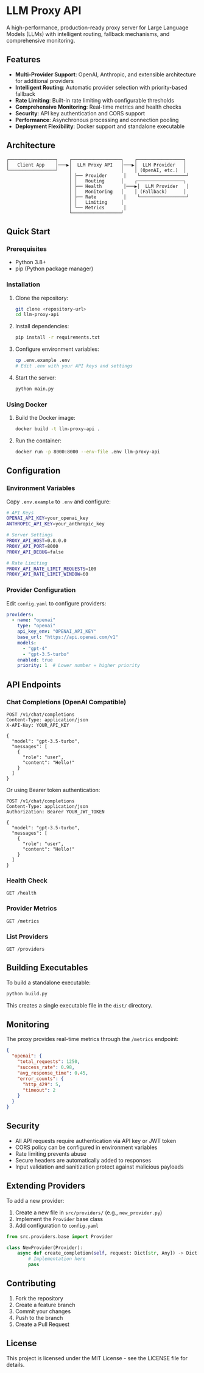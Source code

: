# LLM Proxy API

A high-performance, production-ready proxy server for Large Language Models (LLMs) with intelligent routing, fallback mechanisms, and comprehensive monitoring.

## Features

- **Multi-Provider Support**: OpenAI, Anthropic, and extensible architecture for additional providers
- **Intelligent Routing**: Automatic provider selection with priority-based fallback
- **Rate Limiting**: Built-in rate limiting with configurable thresholds
- **Comprehensive Monitoring**: Real-time metrics and health checks
- **Security**: API key authentication and CORS support
- **Performance**: Asynchronous processing and connection pooling
- **Deployment Flexibility**: Docker support and standalone executable

## Architecture

```
┌─────────────────┐    ┌──────────────────┐    ┌─────────────────┐
│   Client App    │───▶│  LLM Proxy API   │───▶│  LLM Provider   │
└─────────────────┘    │                  │    │ (OpenAI, etc.)  │
                       │ ├── Provider      │    └─────────────────┘
                       │ │   Routing      │    ┌─────────────────┐
                       │ ├── Health        │───▶│  LLM Provider   │
                       │ │   Monitoring   │    │ (Fallback)      │
                       │ ├── Rate          │    └─────────────────┘
                       │ │   Limiting     │
                       │ └── Metrics       │
                       └──────────────────┘
```

## Quick Start

### Prerequisites

- Python 3.8+
- pip (Python package manager)

### Installation

1. Clone the repository:
   ```bash
   git clone <repository-url>
   cd llm-proxy-api
   ```

2. Install dependencies:
   ```bash
   pip install -r requirements.txt
   ```

3. Configure environment variables:
   ```bash
   cp .env.example .env
   # Edit .env with your API keys and settings
   ```

4. Start the server:
   ```bash
   python main.py
   ```

### Using Docker

1. Build the Docker image:
   ```bash
   docker build -t llm-proxy-api .
   ```

2. Run the container:
   ```bash
   docker run -p 8000:8000 --env-file .env llm-proxy-api
   ```

## Configuration

### Environment Variables

Copy `.env.example` to `.env` and configure:

```bash
# API Keys
OPENAI_API_KEY=your_openai_key
ANTHROPIC_API_KEY=your_anthropic_key

# Server Settings
PROXY_API_HOST=0.0.0.0
PROXY_API_PORT=8000
PROXY_API_DEBUG=false

# Rate Limiting
PROXY_API_RATE_LIMIT_REQUESTS=100
PROXY_API_RATE_LIMIT_WINDOW=60
```

### Provider Configuration

Edit `config.yaml` to configure providers:

```yaml
providers:
  - name: "openai"
    type: "openai"
    api_key_env: "OPENAI_API_KEY"
    base_url: "https://api.openai.com/v1"
    models:
      - "gpt-4"
      - "gpt-3.5-turbo"
    enabled: true
    priority: 1  # Lower number = higher priority
```

## API Endpoints

### Chat Completions (OpenAI Compatible)

```http
POST /v1/chat/completions
Content-Type: application/json
X-API-Key: YOUR_API_KEY

{
  "model": "gpt-3.5-turbo",
  "messages": [
    {
      "role": "user",
      "content": "Hello!"
    }
  ]
}
```

Or using Bearer token authentication:

```http
POST /v1/chat/completions
Content-Type: application/json
Authorization: Bearer YOUR_JWT_TOKEN

{
  "model": "gpt-3.5-turbo",
  "messages": [
    {
      "role": "user",
      "content": "Hello!"
    }
  ]
}
```

### Health Check

```http
GET /health
```

### Provider Metrics

```http
GET /metrics
```

### List Providers

```http
GET /providers
```

## Building Executables

To build a standalone executable:

```bash
python build.py
```

This creates a single executable file in the `dist/` directory.

## Monitoring

The proxy provides real-time metrics through the `/metrics` endpoint:

```json
{
  "openai": {
    "total_requests": 1250,
    "success_rate": 0.98,
    "avg_response_time": 0.45,
    "error_counts": {
      "http_429": 5,
      "timeout": 2
    }
  }
}
```

## Security

- All API requests require authentication via API key or JWT token
- CORS policy can be configured in environment variables
- Rate limiting prevents abuse
- Secure headers are automatically added to responses
- Input validation and sanitization protect against malicious payloads


## Extending Providers

To add a new provider:

1. Create a new file in `src/providers/` (e.g., `new_provider.py`)
2. Implement the `Provider` base class
3. Add configuration to `config.yaml`

```python
from src.providers.base import Provider

class NewProvider(Provider):
    async def create_completion(self, request: Dict[str, Any]) -> Dict[str, Any]:
        # Implementation here
        pass
```

## Contributing

1. Fork the repository
2. Create a feature branch
3. Commit your changes
4. Push to the branch
5. Create a Pull Request

## License

This project is licensed under the MIT License - see the LICENSE file for details.
